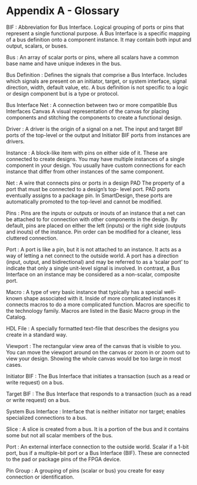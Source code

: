 # Appendix A - Glossary

BIF
:   Abbreviation for Bus Interface. Logical grouping of ports or pins that represent a single functional purpose. A Bus Interface is a specific mapping of a bus definition onto a component instance. It may contain both input and output, scalars, or buses.

Bus
:   An array of scalar ports or pins, where all scalars have a common base name and have unique indexes in the bus.

Bus Definition
:   Defines the signals that comprise a Bus Interface. Includes which signals are present on an initiator, target, or system interface, signal direction, width, default value, etc. A bus definition is not specific to a logic or design component but is a type or protocol.

Bus Interface Net
:   A connection between two or more compatible Bus Interfaces Canvas A visual representation of the canvas for placing components and stitching the components to create a functional design.

Driver
:   A driver is the origin of a signal on a net. The input and target BIF ports of the top-level or the output and Initiator BIF ports from instances are drivers.

Instance
:   A block-like item with pins on either side of it. These are connected to create designs. You may have multiple instances of a single component in your design. You usually have custom connections for each instance that differ from other instances of the same component.

Net
:   A wire that connects pins or ports in a design PAD The property of a port that must be connected to a design’s top- level port. PAD ports eventually assigns to a package pin. In SmartDesign, these ports are automatically promoted to the top-level and cannot be modified.

Pins
:   Pins are the inputs or outputs or inouts of an instance that a net can be attached to for connection with other components in the design. By default, pins are placed on either the left \(inputs\) or the right side \(outputs and inouts\) of the instance. Pin order can be modified for a cleaner, less cluttered connection.

Port
:   A port is like a pin, but it is not attached to an instance. It acts as a way of letting a net connect to the outside world. A port has a direction \(input, output, and bidirectional\) and may be referred to as a ‘scalar port’ to indicate that only a single unit-level signal is involved. In contrast, a Bus Interface on an instance may be considered as a non-scalar, composite port.

Macro
:   A type of very basic instance that typically has a special well-known shape associated with it. Inside of more complicated instances it connects macros to do a more complicated function. Macros are specific to the technology family. Macros are listed in the Basic Macro group in the Catalog.

HDL File
:   A specially formatted text-file that describes the designs you create in a standard way.

Viewport
:   The rectangular view area of the canvas that is visible to you. You can move the viewport around on the canvas or zoom in or zoom out to view your design. Showing the whole canvas would be too large in most cases.

Initiator BIF
:   The Bus Interface that initiates a transaction \(such as a read or write request\) on a bus.

Target BIF
:   The Bus Interface that responds to a transaction \(such as a read or write request\) on a bus.

System Bus Interface
:   Interface that is neither initiator nor target; enables specialized connections to a bus.

Slice
:   A slice is created from a bus. It is a portion of the bus and it contains some but not all scalar members of the bus.

Port
:   An external interface connection to the outside world. Scalar if a 1-bit port, bus if a multiple-bit port or a Bus Interface \(BIF\). These are connected to the pad or package pins of the FPGA device.

Pin Group
:   A grouping of pins \(scalar or bus\) you create for easy connection or identification.

